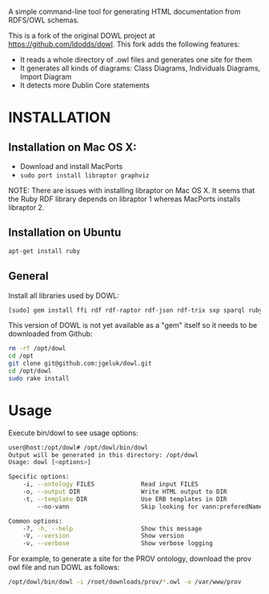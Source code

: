 A simple command-line tool for generating HTML documentation from RDFS/OWL schemas.

This is a fork of the original DOWL project at https://github.com/ldodds/dowl.
This fork adds the following features:

  - It reads a whole directory of .owl files and generates one site for them
  - It generates all kinds of diagrams: Class Diagrams, Individuals Diagrams, Import Diagram
  - It detects more Dublin Core statements

# INSTALLATION

## Installation on Mac OS X:

  - Download and install MacPorts
  - ```sudo port install libraptor graphviz```

NOTE: There are issues with installing libraptor on Mac OS X. It seems that the Ruby RDF library depends on libraptor 1 whereas MacPorts installs libraptor 2.

## Installation on Ubuntu

```bash
apt-get install ruby
```

## General

Install all libraries used by DOWL:

```bash
[sudo] gem install ffi rdf rdf-raptor rdf-json rdf-trix sxp sparql ruby-graphviz
```

This version of DOWL is not yet available as a "gem" itself so it needs to be downloaded from Github:

```bash
rm -rf /opt/dowl
cd /opt
git clone git@github.com:jgeluk/dowl.git
cd /opt/dowl
sudo rake install
```

# Usage

Execute bin/dowl to see usage options:

```bash
user@host:/opt/dowl# /opt/dowl/bin/dowl 
Output will be generated in this directory: /opt/dowl
Usage: dowl [<options>]

Specific options:
    -i, --ontology FILES             Read input FILES
    -o, --output DIR                 Write HTML output to DIR
    -t, --template DIR               Use ERB templates in DIR
        --no-vann                    Skip looking for vann:preferedNamespacePrefix

Common options:
    -?, -h, --help                   Show this message
    -V, --version                    Show version
    -v, --verbose                    Show verbose logging
```

For example, to generate a site for the PROV ontology,
download the prov owl file and run DOWL as follows:

```bash
/opt/dowl/bin/dowl -i /root/downloads/prov/*.owl -o /var/www/prov
```


